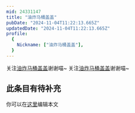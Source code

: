 ```yaml
---
mid: 24331147
title: "油炸马桶盖盖"
pubDate: "2024-11-04T11:22:13.665Z"
updatedDate: "2024-11-04T11:22:13.665Z"
profile:
  {
    Nickname: ["油炸马桶盖盖"],
  }
---
```


关注[油炸马桶盖盖](https://space.bilibili.com/24331147)谢谢喵~ 关注[油炸马桶盖盖](https://space.bilibili.com/24331147)谢谢喵~

## 此条目有待补充
你可以在[这里](https://github.com/Yuhanawa/VTuber.ICU-Content/edit/master/v/油炸马桶盖盖/index.md)编辑本文
